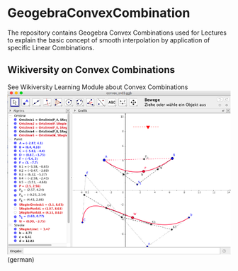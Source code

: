 # GeogebraConvexCombination
The repository contains Geogebra Convex Combinations used for Lectures to explain the basic concept of smooth interpolation by application of specific Linear Combinations.

## Wikiversity on Convex Combinations
See Wikiversity Learning Module about Convex Combinations
[![Geogebra Convex Combination](images/Geogebra_convex_ord3.png)](https://de.wikiversity.org/wiki/Konvexkombination) (german)
